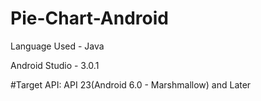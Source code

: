 # Pie-Chart-Android
Language Used - Java

Android Studio - 3.0.1	<br />

#Target API: 
API 23(Android 6.0 - Marshmallow) and Later		<br />